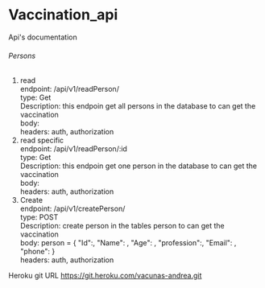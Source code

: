 # Vaccination_api
Api's documentation
###### Persons
1. read <br>
endpoint: /api/v1/readPerson/  <br>
type: Get <br>
Description: this endpoin get all persons in the database to can get the vaccination <br>
body: <br>
headers: auth, authorization <br>
2. read specific <br>
endpoint: /api/v1/readPerson/:id  <br>
type: Get <br>
Description: this endpoin get one person in the database to can get the vaccination <br>
body: <br>
headers: auth, authorization <br>
3. Create <br>
endpoint: /api/v1/createPerson/  <br>
type: POST <br>
Description: create person in the tables person to can get the vaccination <br>
body: person = {
        "Id":,
        "Name": ,
        "Age": ,
        "profession":,
        "Email": ,
        "phone": 
    } <br>
headers: auth, authorization <br>

Heroku git URL https://git.heroku.com/vacunas-andrea.git


